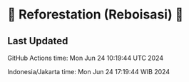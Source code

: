
# 🌳 Reforestation (Reboisasi) 🌲

## Last Updated

GitHub Actions time: Mon Jun 24 10:19:44 UTC 2024

Indonesia/Jakarta time: Mon Jun 24 17:19:44 WIB 2024
